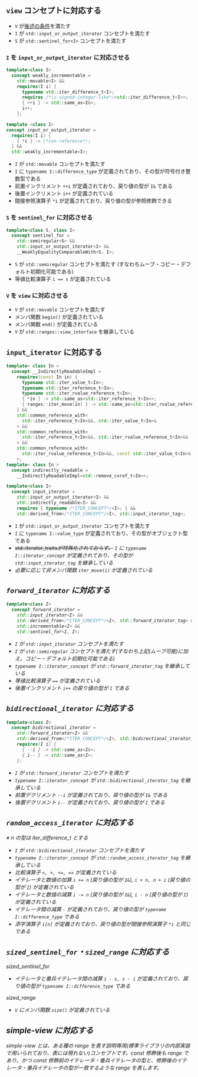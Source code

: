 ## `view` コンセプトに対応する

- `V` が[後述の条件](link?)を満たす
- `I` が `std::input_or_output_iterator` コンセプトを満たす
- `S` が `std::sentinel_for<I>` コンセプトを満たす

### `I` を `input_or_output_iterator` に対応させる

```cpp
template<class I>
  concept weakly_incrementable =
    std::movable<I> &&
    requires(I i) {
      typename std::iter_difference_t<I>;
      requires /*is-signed-integer-like*/<std::iter_difference_t<I>>;
      { ++i } -> std::same_as<I&>;
      i++;
    };

template <class I>
concept input_or_output_iterator =
  requires(I i) {
    { *i } -> /*can-reference*/;
  } &&
  std::weakly_incrementable<I>;
```

- `I` が `std::movable` コンセプトを満たす
- `I` に `typename I::difference_type` が定義されており、その型が符号付き整数型である
- 前置インクリメント `++i` が定義されており、戻り値の型が `I&` である
- 後置インクリメント `i++` が定義されている
- 間接参照演算子 `*i` が定義されており、戻り値の型が参照修飾できる

### `S` を `sentinel_for` に対応させる

```cpp
template<class S, class I>
  concept sentinel_for =
    std::semiregular<S> &&
    std::input_or_output_iterator<I> &&
    __WeaklyEqualityComparableWith<S, I>;
```

- `S` が `std::semiregular` コンセプトを満たす (すなわちムーブ・コピー・デフォルト初期化可能である)
- 等値比較演算子 `i == s` が定義されている

### `V` を `view` に対応させる

- `V` が `std::movable` コンセプトを満たす
- メンバ関数 `begin()` が定義されている
- メンバ関数 `end()` が定義されている
- `V` が `std::ranges::view_interface` を継承している

## `input_iterator` に対応する

```cpp
template< class In >
  concept __IndirectlyReadableImpl =
    requires(const In in) {
      typename std::iter_value_t<In>;
      typename std::iter_reference_t<In>;
      typename std::iter_rvalue_reference_t<In>;
      { *in } -> std::same_as<std::iter_reference_t<In>>;
      { ranges::iter_move(in) } -> std::same_as<std::iter_rvalue_reference_t<In>>;
    } &&
    std::common_reference_with<
      std::iter_reference_t<In>&&, std::iter_value_t<In>&
    > &&
    std::common_reference_with<
      std::iter_reference_t<In>&&, std::iter_rvalue_reference_t<In>&&
    > &&
    std::common_reference_with<
      std::iter_rvalue_reference_t<In>&&, const std::iter_value_t<In>&
    >;
template< class In >
  concept indirectly_readable =
    __IndirectlyReadableImpl<std::remove_cvref_t<In>>;

template<class I>
  concept input_iterator =
    std::input_or_output_iterator<I> &&
    std::indirectly_readable<I> &&
    requires { typename /*ITER_CONCEPT*/<I>; } &&
    std::derived_from</*ITER_CONCEPT*/<I>, std::input_iterator_tag>;
```

- `I` が `std::input_or_output_iterator` コンセプトを満たす
- `I` に `typename I::value_type` が定義されており、その型がオブジェクト型である
- ~~std::iterator_traits<I>が特殊化されておらず、~~
  `I` に `typename I::iterator_concept` が定義されており、その型が `std::input_iterator_tag` を継承している
- 必要に応じて非メンバ関数 `iter_move(i)` が定義されている
  <!-- lvalue-referenceを保持する型(std::pair<std::size_t, T&>など)を返すイテレータは、iter_moveを定義した方がよい -->

## `forward_iterator` に対応する

```cpp
template<class I>
  concept forward_iterator =
    std::input_iterator<I> &&
    std::derived_from</*ITER_CONCEPT*/<I>, std::forward_iterator_tag> &&
    std::incrementable<I> &&
    std::sentinel_for<I, I>;
```

- `I` が `std::input_iterator` コンセプトを満たす
- `I` が `std::semiregular` コンセプトを満たす(すなわち上記(ムーブ可能)に加え、コピー・デフォルト初期化可能である)
- `typename I::iterator_concept` が `std::forward_iterator_tag` を継承している
- 等値比較演算子 `==` が定義されている
- 後置インクリメント `i++` の戻り値の型が `I` である

## `bidirectional_iterator` に対応する

```cpp
template<class I>
  concept bidirectional_iterator =
    std::forward_iterator<I> &&
    std::derived_from</*ITER_CONCEPT*/<I>, std::bidirectional_iterator_tag> &&
    requires(I i) {
      { --i } -> std::same_as<I&>;
      { i-- } -> std::same_as<I>;
    };
```

- `I` が `std::forward_iterator` コンセプトを満たす
- `typename I::iterator_concept` が `std::bidirectional_iterator_tag` を継承している
- 前置デクリメント `--i` が定義されており、戻り値の型が `I&` である
- 後置デクリメント `i--` が定義されており、戻り値の型が `I` である

## `random_access_iterator` に対応する

※ n の型は iter_difference_t とする

- `I` が `std::bidirectional_iterator` コンセプトを満たす
- `typename I::iterator_concept` が `std::random_access_iterator_tag` を継承している
- 比較演算子 `<, >, <=, =>` が定義されている
- イテレータと数値の加算 `i += n` (戻り値の型が `I&`), `i + n, n + i` (戻り値の型が `I`) が定義されている
- イテレータと数値の減算 `i -= n` (戻り値の型が `I&`), `i - n` (戻り値の型が `I`) が定義されている
- イテレータ間の減算 `-` が定義されており、戻り値の型が `typename I::difference_type` である
- 添字演算子 `i[n]` が定義されており、戻り値の型が間接参照演算子 `*i` と同じである

## `sized_sentinel_for`・`sized_range` に対応する

sized_sentinel_for

- イテレータと番兵イテレータ間の減算 `i - s, s - i` が定義されており、戻り値の型が `typename I::difference_type` である

sized_range

- `V` にメンバ関数 `size()` が定義されている

## _simple-view_ に対応する

_simple-view_ とは、ある種の range を表す説明専用(標準ライブラリの内部実装で用いられており、表には現れない)コンセプトです。const 修飾後も range であり、かつ const 修飾前のイテレータ・番兵イテレータの型と、修飾後のイテレータ・番兵イテレータの型が一致するような range を表します。

